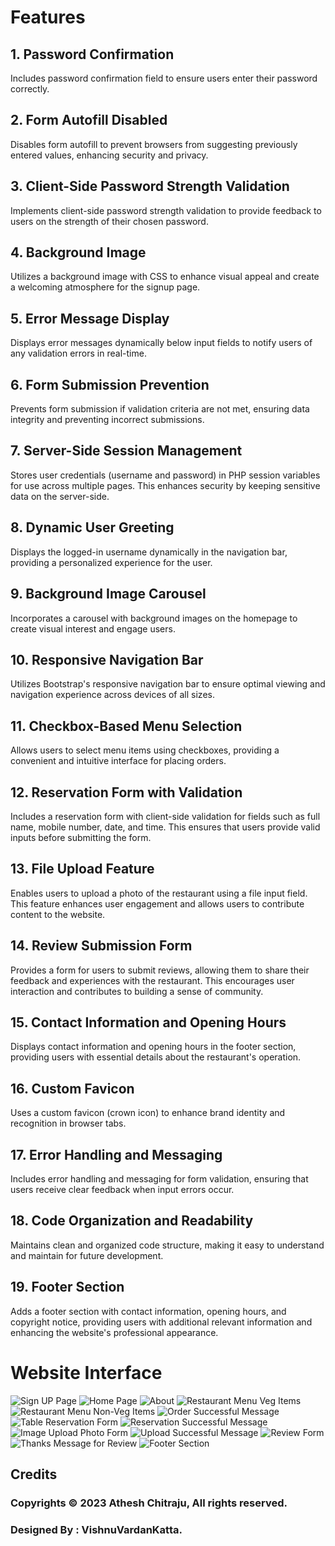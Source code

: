 # Features

## 1. Password Confirmation
Includes password confirmation field to ensure users enter their password correctly.

## 2. Form Autofill Disabled
Disables form autofill to prevent browsers from suggesting previously entered values, enhancing security and privacy.

## 3. Client-Side Password Strength Validation
Implements client-side password strength validation to provide feedback to users on the strength of their chosen password.

## 4. Background Image
Utilizes a background image with CSS to enhance visual appeal and create a welcoming atmosphere for the signup page.

## 5. Error Message Display
Displays error messages dynamically below input fields to notify users of any validation errors in real-time.

## 6. Form Submission Prevention
Prevents form submission if validation criteria are not met, ensuring data integrity and preventing incorrect submissions.

## 7. Server-Side Session Management
Stores user credentials (username and password) in PHP session variables for use across multiple pages. This enhances security by keeping sensitive data on the server-side.

## 8. Dynamic User Greeting
Displays the logged-in username dynamically in the navigation bar, providing a personalized experience for the user.

## 9. Background Image Carousel
Incorporates a carousel with background images on the homepage to create visual interest and engage users.

## 10. Responsive Navigation Bar
Utilizes Bootstrap's responsive navigation bar to ensure optimal viewing and navigation experience across devices of all sizes.

## 11. Checkbox-Based Menu Selection
Allows users to select menu items using checkboxes, providing a convenient and intuitive interface for placing orders.

## 12. Reservation Form with Validation
Includes a reservation form with client-side validation for fields such as full name, mobile number, date, and time. This ensures that users provide valid inputs before submitting the form.

## 13. File Upload Feature
Enables users to upload a photo of the restaurant using a file input field. This feature enhances user engagement and allows users to contribute content to the website.

## 14. Review Submission Form
Provides a form for users to submit reviews, allowing them to share their feedback and experiences with the restaurant. This encourages user interaction and contributes to building a sense of community.

## 15. Contact Information and Opening Hours
Displays contact information and opening hours in the footer section, providing users with essential details about the restaurant's operation.

## 16. Custom Favicon
Uses a custom favicon (crown icon) to enhance brand identity and recognition in browser tabs.

## 17. Error Handling and Messaging
Includes error handling and messaging for form validation, ensuring that users receive clear feedback when input errors occur.

## 18. Code Organization and Readability
Maintains clean and organized code structure, making it easy to understand and maintain for future development.

## 19. Footer Section
Adds a footer section with contact information, opening hours, and copyright notice, providing users with additional relevant information and enhancing the website's professional appearance.

# Website Interface
![Sign UP Page](README_IMAGES/1.png "Sign Up Page")
![Home Page](README_IMAGES/2.png "Home Page")
![About](README_IMAGES/3.png "About")
![Restaurant Menu Veg Items](README_IMAGES/4.png "Restaurant Menu Veg Items")
![Restaurant Menu Non-Veg Items](README_IMAGES/5.png "Restaurant Menu Non-Veg Items")
![Order Successful Message ](README_IMAGES/6.png "Order Successful Message ")
![Table Reservation Form](README_IMAGES/7.png "Table Reservation Form")
![Reservation Successful Message](README_IMAGES/8.png "Reservation Successful Message")
![Image Upload Photo Form](README_IMAGES/9.png "Image Upload Photo Form")
![Upload Successful Message ](README_IMAGES/10.png "Upload Successful Message ")
![Review Form](README_IMAGES/11.png "Review Form")
![Thanks Message for Review ](README_IMAGES/12.png "Thanks Message for Review ")
![Footer Section](README_IMAGES/13.png "Footer Section")
## Credits
### Copyrights © 2023 Athesh Chitraju, All rights reserved.
### Designed By : VishnuVardanKatta.

